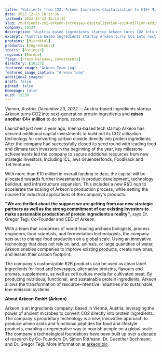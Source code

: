 ```yaml
---
title: "Nutrients from CO2: Arkeon Increases Capitalization to €10+ Million in Additional Fundraiser"
date: 2022-12-23 16:13:36
lastmod: 2022-12-23 16:13:36
slug: /nutrients-co2-arkeon-increases-capitalization-eu10-million-additional-fundraiser
company: 10527
description: "Austria-based ingredients startup Arkeon turns CO2 into next-generation protein ingredients and raises another €4+ million to do more, sooner."
excerpt: "Austria-based ingredients startup Arkeon turns CO2 into next-generation protein ingredients and raises another €4+ million to do more, sooner."
proteins: [Microbial]
products: [Ingredients]
topics: [Business]
regions: [Europe]
flags: [Press Release, Investments]
directory: [10527]
featured_image: "Arkeon Team.jpg"
featured_image_caption: "Arkeon team"
additional_images:
draft: false
pinned: false
homepage: false
uuid: 11230
---
```

*Vienna, Austria, December 23, 2022* -- Austria-based ingredients
startup Arkeon turns CO2 into next-generation protein ingredients and
**raises another €4+ million** to do more, sooner. 

Launched just over a year ago, Vienna-based tech startup Arkeon has
secured additional capital investments to build out its CO2 utilization
technology for converting carbon dioxide directly into protein
ingredients. After the company had successfully closed its seed round
with leading food and climate tech investors in the beginning of the
year, key milestone achievements led the company to secure additional
resources from new strategic investors, including ICL, aws
Gruenderfonds, FoodHack and Tet Ventures. 

With more than €10 million in overall funding to date, the capital will
be allocated towards further investments in product development,
technology buildout, and infrastructure expansion. This includes a new
R&D hub to accelerate the scaling of Arkeon's production process, while
setting the course for industrial applications of the
company's products. 

**"We are thrilled about the support we are getting from our new
strategic partners as well as the strong commitment of our existing
investors to make sustainable production of protein ingredients a
reality"**, says Dr. Gregor Tegl, Co-Founder and CEO of Arkeon. 

With a team that comprises of world-leading archaea biologists, process
engineers, food scientists, and fermentation technologists, the company
sets out to change food production on a global scale. Using an
innovative technology that does not rely on land, animals, or large
quantities of water, Arkeon enables companies to improve existing
products, create new ones, and lessen their carbon footprint. 

The company's customizable B2B products can be used as clean label
ingredients for food and beverages, alternative proteins, flavours and
aromas, supplements, as well as cell culture media for cultivated meat.
By producing nutritious, functional, and sustainable protein
ingredients, Arkeon allows the transformation of resource-intensive
industries into sustainable, low-emission systems.

**About Arkeon GmbH (Arkeon)**

Arkeon is an ingredients company, based in Vienna, Austria, leveraging
the power of ancient microbes to convert CO2 directly into protein
ingredients. The company's proprietary technology is a new, innovative
approach to produce amino acids and functional peptides for food and
lifestyle products, enabling a regenerative way to nourish people on a
global scale. The company's technological foundations have been built up
over a decade of research by Co-Founders Dr. Simon Rittmann, Dr.
Guenther Bochmann, and Dr. Gregor Tegl. More information at
[arkeon.bio](https://arkeon.bio/)

